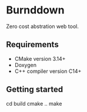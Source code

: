 # Burnddown
Zero cost abstration web tool.

## Requirements
- CMake version 3.14+
- Doxygen
- C++ compiler version C14+

## Getting started
cd build
cmake ..
make

